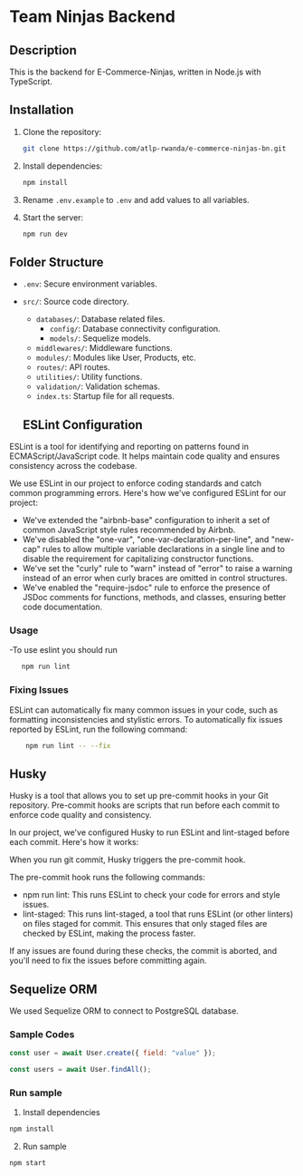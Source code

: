 # Team Ninjas Backend

## Description

This is the backend for E-Commerce-Ninjas, written in Node.js with TypeScript.

## Installation

1. Clone the repository:

   ```sh
   git clone https://github.com/atlp-rwanda/e-commerce-ninjas-bn.git
   ```

2. Install dependencies:

   ```sh
   npm install
   ```

3. Rename `.env.example` to `.env` and add values to all variables.

4. Start the server:
   ```sh
   npm run dev
   ```

## Folder Structure

- `.env`: Secure environment variables.
- `src/`: Source code directory.

  - `databases/`: Database related files.
    - `config/`: Database connectivity configuration.
    - `models/`: Sequelize models.
  - `middlewares/`: Middleware functions.
  - `modules/`: Modules like User, Products, etc.
  - `routes/`: API routes.
  - `utilities/`: Utility functions.
  - `validation/`: Validation schemas.
  - `index.ts`: Startup file for all requests.

  ## ESLint Configuration

ESLint is a tool for identifying and reporting on patterns found in ECMAScript/JavaScript code. It helps maintain code quality and ensures consistency across the codebase.

We use ESLint in our project to enforce coding standards and catch common programming errors. Here's how we've configured ESLint for our project:

- We've extended the "airbnb-base" configuration to inherit a set of common JavaScript style rules recommended by Airbnb.
- We've disabled the "one-var", "one-var-declaration-per-line", and "new-cap" rules to allow multiple variable declarations in a single line and to disable the requirement for capitalizing constructor functions.
- We've set the "curly" rule to "warn" instead of "error" to raise a warning instead of an error when curly braces are omitted in control structures.
- We've enabled the "require-jsdoc" rule to enforce the presence of JSDoc comments for functions, methods, and classes, ensuring better code documentation.

### Usage

-To use eslint you should run

```bash
   npm run lint
```

### Fixing Issues

ESLint can automatically fix many common issues in your code, such as formatting inconsistencies and stylistic errors. To automatically fix issues reported by ESLint, run the following command:

```bash
    npm run lint -- --fix
```

## Husky

Husky is a tool that allows you to set up pre-commit hooks in your Git repository. Pre-commit hooks are scripts that run before each commit to enforce code quality and consistency.

In our project, we've configured Husky to run ESLint and lint-staged before each commit. Here's how it works:

When you run git commit, Husky triggers the pre-commit hook.

The pre-commit hook runs the following commands:

- npm run lint: This runs ESLint to check your code for errors and style issues.
- lint-staged: This runs lint-staged, a tool that runs ESLint (or other linters) on files staged for commit. This ensures that only staged files are checked by ESLint, making the process faster.

If any issues are found during these checks, the commit is aborted, and you'll need to fix the issues before committing again.

## Sequelize ORM

We used Sequelize ORM to connect to PostgreSQL database.

### Sample Codes

```javascript
const user = await User.create({ field: "value" });
```

```javascript
const users = await User.findAll();
```

### Run sample

1. Install dependencies

```bash
npm install
```

2. Run sample

```bash
npm start
```
